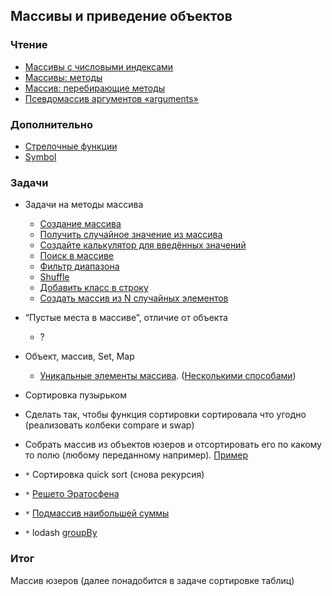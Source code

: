 ## Массивы и приведение объектов ##

### Чтение ###

* [Массивы с числовыми индексами](http://learn.javascript.ru/array)
* [Массивы: методы](http://learn.javascript.ru/array-methods)
* [Массив: перебирающие методы](http://learn.javascript.ru/array-iteration)
* [Псевдомассив аргументов «arguments»](http://learn.javascript.ru/arguments-pseudoarray)

### Дополнительно ###

* [Стрелочные функции]( https://developer.mozilla.org/ru/docs/Web/JavaScript/Reference/Functions/Arrow_functions)
* [Symbol](http://learn.javascript.ru/symbol)


### Задачи ###

* Задачи на методы массива
  * [Создание массива](https://learn.javascript.ru/task/create-array)
  * [Получить случайное значение из массива](https://learn.javascript.ru/task/random-from-array)
  * [Создайте калькулятор для введённых значений](https://learn.javascript.ru/task/calculator-for-input)
  * [Поиск в массиве](https://learn.javascript.ru/task/array-find)
  * [Фильтр диапазона](https://learn.javascript.ru/task/filter-range)
  * [Shuffle](https://learn.javascript.ru/task/shuffle-array)
  * [Добавить класс в строку](https://learn.javascript.ru/task/add-class)
  * [Создать массив из N случайных элементов](https://marinatells.github.io/playground/#-L8n9aYNLKcUEB4_n3wf)

* “Пустые места в массиве”, отличие от объекта
  * ?

* Объект, массив, Set, Map
  * [Уникальные элементы массива](http://javascript.info/task/array-unique-map). ([Несколькими способами](https://marinatells.github.io/playground/#-L8mziHWWhswnTx9iPqo))

* Сортировка пузырьком
* Сделать так, чтобы функция сортировки сортировала что угодно (реализовать колбеки compare и swap)
* Собрать массив из объектов юзеров и отсортировать его по какому то полю (любому переданному например). [Пример](http://burlakilia.github.io/playground/#-L-0cuVnuYxrOyE9DXkc)
* `*` Сортировка quick sort (снова рекурсия)
* `*` [Решето Эратосфена](https://learn.javascript.ru/task/eratosthenes-sieve)
* `*` [Подмассив наибольшей суммы](https://learn.javascript.ru/task/maximal-subarray)
* `*` lodash [groupBy](https://lodash.com/docs/4.17.5#groupBy)

### Итог ###

Массив юзеров (далее понадобится в задаче сортировке таблиц)